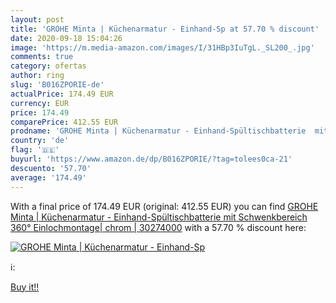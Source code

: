 ```yaml
---
layout: post
title: 'GROHE Minta | Küchenarmatur - Einhand-Sp at 57.70 % discount'
date: 2020-09-18 15:04:26
image: 'https://m.media-amazon.com/images/I/31HBp3IuTgL._SL200_.jpg'
comments: true
category: ofertas
author: ring
slug: 'B016ZPORIE-de'
actualPrice: 174.49 EUR
currency: EUR
price: 174.49
comparePrice: 412.55 EUR
prodname: 'GROHE Minta | Küchenarmatur - Einhand-Spültischbatterie  mit Schwenkbereich 360°  Einlochmontage| chrom | 30274000'
country: 'de'
flag: '🇩🇪'
buyurl: 'https://www.amazon.de/dp/B016ZPORIE/?tag=tolees0ca-21'
descuento: '57.70'
average: '174.49'
---
```


With a final price of 174.49 EUR (original: 412.55 EUR) you can find [GROHE Minta | Küchenarmatur - Einhand-Spültischbatterie  mit Schwenkbereich 360°  Einlochmontage| chrom | 30274000](https://www.amazon.de/dp/B016ZPORIE/?tag=tolees0ca-21) with a  57.70 % discount here:

[![GROHE Minta | Küchenarmatur - Einhand-Sp](https://m.media-amazon.com/images/I/31HBp3IuTgL._SL200_.jpg)](https://www.amazon.de/dp/B016ZPORIE/?tag=tolees0ca-21)

ℹ️:


[Buy it!!](https://www.amazon.de/dp/B016ZPORIE/?tag=tolees0ca-21)
